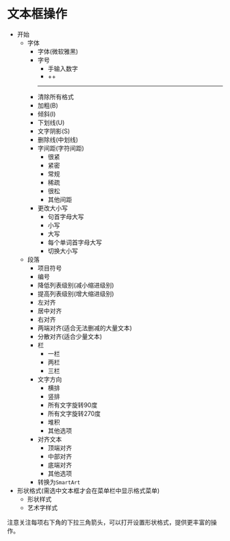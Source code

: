 # 文本框操作

- 开始
  - 字体
    - 字体(微软雅黑)
    - 字号
      - 手输入数字
      - ++
      - --
    - 清除所有格式
    - 加粗(B)
    - 倾斜(I)
    - 下划线(U)
    - 文字阴影(S)
    - 删除线(中划线)
    - 字间距(字符间距)
      - 很紧
      - 紧密
      - 常规
      - 稀疏
      - 很松
      - 其他间距
    - 更改大小写
      - 句首字母大写
      - 小写
      - 大写
      - 每个单词首字母大写
      - 切换大小写
  - 段落
    - 项目符号
    - 编号
    - 降低列表级别(减小缩进级别)
    - 提高列表级别(增大缩进级别)
    - 左对齐
    - 居中对齐
    - 右对齐
    - 两端对齐(适合无法删减的大量文本)
    - 分散对齐(适合少量文本)
    - 栏
      - 一栏
      - 两栏
      - 三栏
    - 文字方向
      - 横排
      - 竖排
      - 所有文字旋转90度
      - 所有文字旋转270度
      - 堆积
      - 其他选项
    - 对齐文本
      - 顶端对齐
      - 中部对齐
      - 底端对齐
      - 其他选项
    - 转换为`SmartArt`
- 形状格式(需选中文本框才会在菜单栏中显示格式菜单)
  - 形状样式
  - 艺术字样式

注意关注每项右下角的下拉三角箭头，可以打开设置形状格式，提供更丰富的操作。





